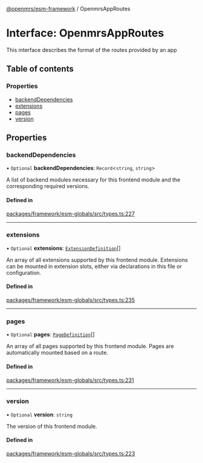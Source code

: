 [@openmrs/esm-framework](../API.md) / OpenmrsAppRoutes

# Interface: OpenmrsAppRoutes

This interface describes the format of the routes provided by an app

## Table of contents

### Properties

- [backendDependencies](OpenmrsAppRoutes.md#backenddependencies)
- [extensions](OpenmrsAppRoutes.md#extensions)
- [pages](OpenmrsAppRoutes.md#pages)
- [version](OpenmrsAppRoutes.md#version)

## Properties

### backendDependencies

• `Optional` **backendDependencies**: `Record`<`string`, `string`\>

A list of backend modules necessary for this frontend module and the corresponding required versions.

#### Defined in

[packages/framework/esm-globals/src/types.ts:227](https://github.com/openmrs/openmrs-esm-core/blob/main/packages/framework/esm-globals/src/types.ts#L227)

___

### extensions

• `Optional` **extensions**: [`ExtensionDefinition`](../API.md#extensiondefinition)[]

An array of all extensions supported by this frontend module. Extensions can be mounted in extension slots, either via declarations in this file or configuration.

#### Defined in

[packages/framework/esm-globals/src/types.ts:235](https://github.com/openmrs/openmrs-esm-core/blob/main/packages/framework/esm-globals/src/types.ts#L235)

___

### pages

• `Optional` **pages**: [`PageDefinition`](../API.md#pagedefinition)[]

An array of all pages supported by this frontend module. Pages are automatically mounted based on a route.

#### Defined in

[packages/framework/esm-globals/src/types.ts:231](https://github.com/openmrs/openmrs-esm-core/blob/main/packages/framework/esm-globals/src/types.ts#L231)

___

### version

• `Optional` **version**: `string`

The version of this frontend module.

#### Defined in

[packages/framework/esm-globals/src/types.ts:223](https://github.com/openmrs/openmrs-esm-core/blob/main/packages/framework/esm-globals/src/types.ts#L223)
